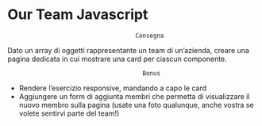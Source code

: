 Our Team Javascript
===
                                        Consegna

Dato un array di oggetti rappresentante un team di un’azienda, creare una pagina dedicata  in cui mostrare una card per ciascun componente.

                                          Bonus

- Rendere l’esercizio responsive, mandando a capo le card
- Aggiungere un form di aggiunta membri che permetta di visualizzare il nuovo membro sulla pagina (usate una foto qualunque, anche vostra se volete sentirvi parte del team!)
